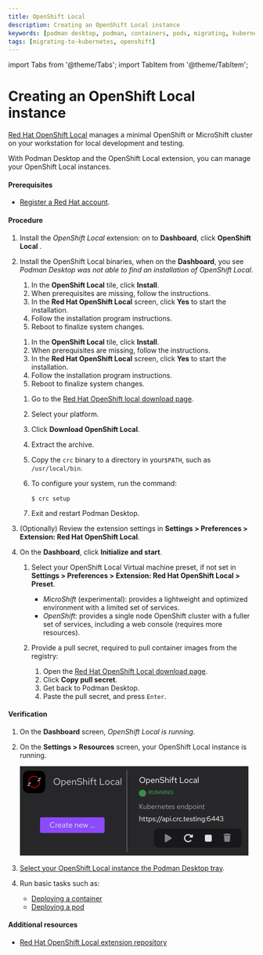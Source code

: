 ```yaml
---
title: OpenShift Local
description: Creating an OpenShift Local instance
keywords: [podman desktop, podman, containers, pods, migrating, kubernetes, openshift]
tags: [migrating-to-kubernetes, openshift]
---
```


import Tabs from '@theme/Tabs';
import TabItem from '@theme/TabItem';

# Creating an OpenShift Local instance

[Red Hat OpenShift Local](https://developers.redhat.com/products/openshift-local/overview) manages a minimal OpenShift or MicroShift cluster on your workstation for local development and testing.

With Podman Desktop and the OpenShift Local extension, you can manage your OpenShift Local instances.

#### Prerequisites

- [Register a Red Hat account](https://developers.redhat.com/register).

#### Procedure

1. Install the _OpenShift Local_ extension: on to **Dashboard**, click **OpenShift Local <Icon icon="fa-solid fa-download" size="lg" />**.
1. Install the OpenShift Local binaries, when on the **Dashboard**, you see _Podman Desktop was not able to find an installation of OpenShift Local_.

   <Tabs groupId="operating-systems">
   <TabItem value="win" label="Windows">

   1. In the **OpenShift Local** tile, click **<Icon icon="fa-solid fa-rocket" size="lg" /> Install**.
   1. When prerequisites are missing, follow the instructions.
   1. In the **Red Hat OpenShift Local** screen, click **Yes** to start the installation.
   1. Follow the installation program instructions.
   1. Reboot to finalize system changes.

   </TabItem>
   <TabItem value="mac" label="macOS">

   1. In the **OpenShift Local** tile, click **<Icon icon="fa-solid fa-rocket" size="lg" /> Install**.
   1. When prerequisites are missing, follow the instructions.
   1. In the **Red Hat OpenShift Local** screen, click **Yes** to start the installation.
   1. Follow the installation program instructions.
   1. Reboot to finalize system changes.

   </TabItem>
   <TabItem value="linux" label="Linux">

   1. Go to the [Red Hat OpenShift local download page](https://console.redhat.com/openshift/create/local).
   1. Select your platform.
   1. Click **Download OpenShift Local**.
   1. Extract the archive.
   1. Copy the `crc` binary to a directory in your`$PATH`, such as `/usr/local/bin`.
   1. To configure your system, run the command:

      ```shell-session
      $ crc setup
      ```

   1. Exit and restart Podman Desktop.

   </TabItem>
   </Tabs>

1. (Optionally) Review the extension settings in **<Icon icon="fa-solid fa-cog" size="lg" /> Settings > Preferences > Extension: Red Hat OpenShift Local**.
1. On the **Dashboard**, click **Initialize and start**.

   1. Select your OpenShift Local Virtual machine preset, if not set in **<Icon icon="fa-solid fa-cog" size="lg" /> Settings > Preferences > Extension: Red Hat OpenShift Local > Preset**.
      - _MicroShift_ (experimental): provides a lightweight and optimized environment with a limited set of services.
      - _OpenShift_: provides a single node OpenShift cluster with a fuller set of services, including a web console (requires more resources).
   2. Provide a pull secret, required to pull container images from the registry:

      1. Open the [Red Hat OpenShift Local download page](https://cloud.redhat.com/openshift/create/local).
      1. Click **Copy pull secret**.
      1. Get back to Podman Desktop.
      1. Paste the pull secret, and press `Enter`.

#### Verification

1. On the **Dashboard** screen, _OpenShift Local is running_.
1. On the **<Icon icon="fa-solid fa-cog" size="lg" />Settings > Resources** screen, your OpenShift Local instance is running.

   ![Developer Sandbox is running](img/resources-openshift-local-running.png)

1. [Select your OpenShift Local instance the Podman Desktop tray](/docs/kubernetes/viewing-and-selecting-current-kubernete-context).
1. Run basic tasks such as:
   - [Deploying a container](/docs/kubernetes/deploying-a-container-to-kubernetes)
   - [Deploying a pod](/docs/kubernetes/deploying-a-pod-to-kubernetes)

#### Additional resources

- [Red Hat OpenShift Local extension repository](https://github.com/crc-org/crc-extension)
